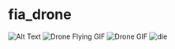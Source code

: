 # fia_drone

![Alt Text](https://media.giphy.com/media/vFKqnCdLPNOKc/giphy.gif)
![Drone Flying GIF](https://media.giphy.com/media/26AHONQ79FdWZhAI0/giphy.gif)
![Drone GIF](https://media.giphy.com/media/U3Uhzv3yebKXS/giphy.gif)
![die](https://i.giphy.com/media/v1.Y2lkPTc5MGI3NjExaGk1NDRlaWk3bXIzaXVjbmNnN3UzYW5qZW4wcnZ0azQ2Nm5kcXFyNyZlcD12MV9pbnRlcm5hbF9naWZfYnlfaWQmY3Q9Zw/Ju7l5y9osyymQ/giphy.gif)
